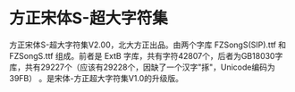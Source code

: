 # 方正宋体S-超大字符集

方正宋体S-超大字符集V2.00，北大方正出品。由两个字库 FZSongS(SIP).ttf 和 FZSongS.ttf 组成。前者是 ExtB 字库，共有字符42807个，后者为GB18030字库，共有29227个（应该有29228个，因缺了一个汉字"㧻"，Unicode编码为39FB） 。是宋体-方正超大字符集V1.0的升级版。
